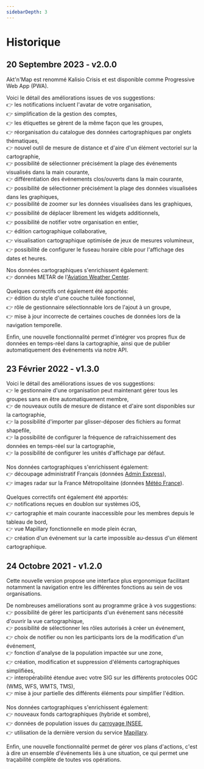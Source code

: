 ```yaml
---
sidebarDepth: 3
---
```


# Historique

## 20 Septembre 2023 - v2.0.0

Akt'n'Map est renommé Kalisio Crisis et est disponible comme Progressive Web App (PWA).

Voici le détail des améliorations issues de vos suggestions:\
👉 les notifications incluent l'avatar de votre organisation,\
👉 simplification de la gestion des comptes,\
👉 les étiquettes se gèrent de la même façon que les groupes,\
👉 réorganisation du catalogue des données cartographiques par onglets thématiques,\
👉 nouvel outil de mesure de distance et d'aire d'un élément vectoriel sur la cartographie,\
👉 possibilité de sélectionner précisément la plage des événements visualisés dans la main courante,\
👉 différentiation des événements clos/ouverts dans la main courante,\
👉 possibilité de sélectionner précisément la plage des données visualisées dans les graphiques,\
👉 possibilité de zoomer sur les données visualisées dans les graphiques,\
👉 possibilité de déplacer librement les widgets additionnels,\
👉 possibilité de notifier votre organisation en entier,\
👉 édition cartographique collaborative,\
👉 visualisation cartographique optimisée de jeux de mesures volumineux,\
👉 possibilité de configurer le fuseau horaire cible pour l'affichage des dates et heures.

Nos données cartographiques s'enrichissent également:\
👉 données METAR de l'[Aviation Weather Center](https://www.aviationweather.gov/).

Quelques correctifs ont également été apportés:\
👉 édition du style d'une couche tuilée fonctionnel,\
👉 rôle de gestionnaire sélectionnable lors de l'ajout à un groupe,\
👉 mise à jour incorrecte de certaines couches de données lors de la navigation temporelle.

Enfin, une nouvelle fonctionnalité permet d'intégrer vos propres flux de données en temps-réel dans la cartographie, ainsi que de publier automatiquement des événements via notre API.  

## 23 Février 2022 - v1.3.0

Voici le détail des améliorations issues de vos suggestions:\
👉 le gestionnaire d'une organisation peut maintenant gérer tous les groupes sans en être automatiquement membre,\
👉 de nouveaux outils de mesure de distance et d'aire sont disponibles sur la cartographie,\
👉 la possibilité d'importer par glisser-déposer des fichiers au format shapefile,\
👉 la possibilité de configurer la fréquence de rafraichissement des données en temps-réel sur la cartographie,\
👉 la possibilité de configurer les unités d'affichage par défaut.

Nos données cartographiques s'enrichissent également:\
👉 découpage administratif Français (données [Admin Express](https://www.data.gouv.fr/fr/datasets/admin-express/)),\
👉 images radar sur la France Métropolitaine (données [Météo France](https://donneespubliques.meteofrance.fr/?fond=produit&id_produit=98&id_rubrique=34)).

Quelques correctifs ont également été apportés:\
👉 notifications reçues en doublon sur systèmes iOS,\
👉 cartographie et main courante inaccessible pour les membres depuis le tableau de bord,\
👉 vue Mapillary fonctionnelle en mode plein écran,\
👉 création d'un événement sur la carte impossible au-dessus d'un élément cartographique.

## 24 Octobre 2021 - v1.2.0

Cette nouvelle version propose une interface plus ergonomique facilitant notamment la navigation entre les différentes fonctions au sein de vos organisations. 

De nombreuses améliorations sont au programme grâce à vos suggestions:\
👉 possibilité de gérer les participants d'un événement sans nécessité d'ouvrir la vue cartographique,\
👉 possibilité de sélectionner les rôles autorisés à créer un événement,\
👉 choix de notifier ou non les participants lors de la modification d'un événement,\
👉 fonction d'analyse de la population impactée sur une zone,\
👉 création, modification et suppression d'éléments cartographiques simplifiées,\
👉 interopérabilité étendue avec votre SIG sur les différents protocoles OGC (WMS, WFS, WMTS, TMS),\
👉 mise à jour partielle des différents éléments pour simplifier l'édition.

Nos données cartographiques s'enrichissent également:\
👉 nouveaux fonds cartographiques (hybride et sombre),\
👉 données de population issues du [carroyage INSEE](https://www.insee.fr/fr/statistiques/4176305),\
👉 utilisation de la dernière version du service [Mapillary](https://www.mapillary.com/).

Enfin, une nouvelle fonctionnalité permet de gérer vos plans d'actions, c'est à dire un ensemble d'événements liés à une situation, ce qui permet une traçabilité complète de toutes vos opérations.
